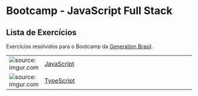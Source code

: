 # Bootcamp - JavaScript Full Stack
## Lista de Exercícios


Exercícios resolvidos para o Bootcamp da [Generation Brasil](https://brazil.generation.org/).

<table width="100%">
	<tr>
        <td width="10%"><img src="https://i.imgur.com/r9lrbPG.png" title="source: imgur.com" /></td>
        <td width="90%"><a href="javascript/README.md">JavaScript</a></td>
    </tr>
    	<tr>
        <td width="10%"><img src="https://camo.githubusercontent.com/7b54ae713a7dd6cca5541d110e0d1d2463c278c91b03a26473534df58c3e0d64/68747470733a2f2f692e696d6775722e636f6d2f697a46754849442e706e67" title="source: imgur.com" /></td>
        <td width="90%"><a href="typescript/README.md">TypeScript</a></td>
    </tr>

</table>

